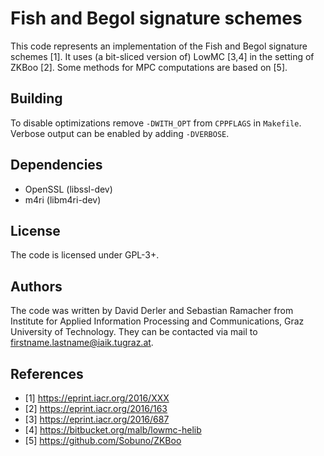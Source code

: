 Fish and Begol signature schemes
================================

This code represents an implementation of the Fish and Begol signature schemes
[1]. It uses (a bit-sliced version of) LowMC [3,4] in the setting of ZKBoo
[2]. Some methods for MPC computations are based on [5].

Building
--------

To disable optimizations remove `-DWITH_OPT` from `CPPFLAGS` in `Makefile`.
Verbose output can be enabled by adding `-DVERBOSE`.

Dependencies
------------

* OpenSSL (libssl-dev)
* m4ri (libm4ri-dev)

License
-------

The code is licensed under GPL-3+.

Authors
-------

The code was written by David Derler and Sebastian Ramacher from  Institute for
Applied Information Processing and Communications, Graz University of
Technology. They can be contacted via mail to firstname.lastname@iaik.tugraz.at.

References
----------

* [1] https://eprint.iacr.org/2016/XXX
* [2] https://eprint.iacr.org/2016/163
* [3] https://eprint.iacr.org/2016/687
* [4] https://bitbucket.org/malb/lowmc-helib
* [5] https://github.com/Sobuno/ZKBoo
